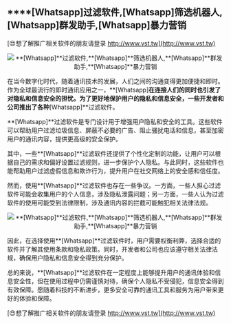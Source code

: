 ## ****[Whatsapp]**过滤软件,**[Whatsapp]**筛选机器人,**[Whatsapp]**群发助手,**[Whatsapp]**暴力营销**

[😍想了解推广相关软件的朋友请登录 http://www.vst.tw](http://www.vst.tw)

 <center><img src="https://vst.tw/MP4/tuiguang/png/0.png" alt="**[Whatsapp]**过滤软件,**[Whatsapp]**筛选机器人,**[Whatsapp]**群发助手,**[Whatsapp]**暴力营销"></center>

在当今数字化时代，随着通讯技术的发展，人们之间的沟通变得更加便捷和即时。作为全球最流行的即时通讯应用之一，**[Whatsapp]**在连接人们的同时也引发了对隐私和信息安全的担忧。为了更好地保护用户的隐私和信息安全，一些开发者和公司推出了各种**[Whatsapp]**过滤软件。

**[Whatsapp]**过滤软件是专门设计用于增强用户隐私和安全的工具。这些软件可以帮助用户过滤垃圾信息、屏蔽不必要的广告、阻止骚扰电话和信息，甚至加密用户的通讯内容，提供更高级的安全保护。

其中，一些**[Whatsapp]**过滤软件还提供了个性化定制的功能，让用户可以根据自己的需求和偏好设置过滤规则，进一步保护个人隐私。与此同时，这些软件也能帮助用户过滤虚假信息和欺诈行为，提升用户在社交网络上的安全感和信任度。

然而，使用**[Whatsapp]**过滤软件也存在一些争议。一方面，一些人担心过滤软件可能会收集用户的个人信息，涉及隐私泄露问题；另一方面，一些人认为过滤软件的使用可能受到法律限制，涉及通讯内容的拦截可能触犯相关法律法规。

 <center><img src="https://vst.tw/MP4/tuiguang/png/3.png" alt="**[Whatsapp]**过滤软件,**[Whatsapp]**筛选机器人,**[Whatsapp]**群发助手,**[Whatsapp]**暴力营销"></center>

因此，在选择使用**[Whatsapp]**过滤软件时，用户需要权衡利弊，选择合适的软件并了解其使用条款和隐私政策。同时，开发者和公司也应该遵守相关法律法规，确保用户隐私和信息安全得到充分保护。

总的来说，**[Whatsapp]**过滤软件在一定程度上能够提升用户的通讯体验和信息安全性，但在使用过程中仍需谨慎对待，确保个人隐私不受侵犯，信息安全得到有效保障。愿随着科技的不断进步，更多安全可靠的通讯工具和服务为用户带来更好的体验和保障。

[😍想了解推广相关软件的朋友请登录 http://www.vst.tw](http://www.vst.tw)



